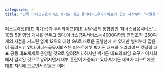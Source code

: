 ```yaml
---
categories: a
title: "단독 아너스금융서비스 박기돈 대표 물러나나…우리라이프와 합병 시작부터 ‘파열음’"
---
```

퍼스트에셋(대표 박기돈)과 우리라이프(대표 강달림)의 통합법인 ‘아너스금융서비스’는 10월 5일 영업 개시를 앞두고 있다.아너스금융서비스는 4000여명의 영업조직, 250여개의 지점을 거느린 업계 12위의 대형 GA로 새로운 출발선에 서 있지만 벌써부터 잡음이 들려오고 있다.아너스금융서비스는 퍼스트에셋 박기돈 대표와 우리라이프 강달림 대표 공동 대표체제로 운영될 것으로 알려졌다. 하지만 박기돈 대표의 퇴임 요구가 이사회에서 결의된 것으로 알려지면서 내부 혼란이 가중되고 있다.박기돈 대표가 퍼스트에셋 대표 자리에 오르면서 잡음은 이어